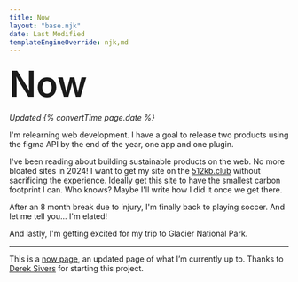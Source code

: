 ```yaml
---
title: Now
layout: "base.njk"
date: Last Modified
templateEngineOverride: njk,md
---
```


<h1 style="font-size:4rem; font-weight: 600; margin:0;">Now</h1>

*Updated {% convertTime page.date %}*

I'm relearning web development. I have a goal to release two products using the figma API by the end of the year, one app and one plugin.

I've been reading about building sustainable products on the web. No more bloated sites in 2024! I want to get my site on the [512kb.club](https://512kb.club/) without sacrificing the experience. Ideally get this site to have the smallest carbon footprint I can. Who knows? Maybe I'll write how I did it once we get there. 

After an 8 month break due to injury, I'm finally back to playing soccer. And let me tell you... I'm elated!

And lastly, I'm getting excited for my trip to Glacier National Park.

---

This is a [now page](https://nownownow.com/about), an updated page of what I’m currently up to. Thanks to [Derek Sivers](https://sive.rs/nowff) for starting this project.

